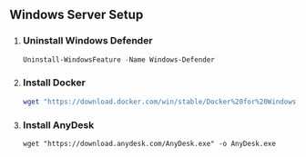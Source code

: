 ## Windows Server Setup

1. ### Uninstall Windows Defender
    ```powershell
    Uninstall-WindowsFeature -Name Windows-Defender
    ```

2. ### Install Docker
    ```powershell
    wget "https://download.docker.com/win/stable/Docker%20for%20Windows%20Installer.exe" -o Docker.exe
    ```

3. ### Install AnyDesk
    ```
    wget "https://download.anydesk.com/AnyDesk.exe" -o AnyDesk.exe
    ```
